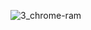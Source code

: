 ![3_chrome-ram](https://user-images.githubusercontent.com/46979464/177049578-82500b20-a1f8-4908-992f-403e11c1c3f3.png)
